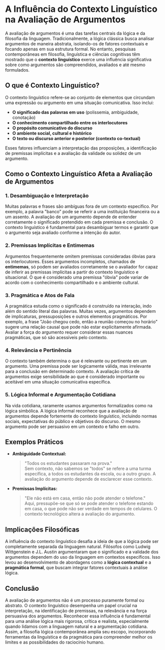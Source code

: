 # A Influência do Contexto Linguístico na Avaliação de Argumentos

A avaliação de argumentos é uma das tarefas centrais da lógica e da filosofia da linguagem. Tradicionalmente, a lógica clássica busca analisar argumentos de maneira abstrata, isolando-os de fatores contextuais e focando apenas em sua estrutura formal. No entanto, pesquisas contemporâneas em filosofia, linguística e ciências cognitivas têm mostrado que o **contexto linguístico** exerce uma influência significativa sobre como argumentos são compreendidos, avaliados e até mesmo formulados.

## O que é Contexto Linguístico?

O contexto linguístico refere-se ao conjunto de elementos que circundam uma expressão ou argumento em uma situação comunicativa. Isso inclui:

- **O significado das palavras em uso** (polissemia, ambiguidade, conotação)
- **O conhecimento compartilhado entre os interlocutores**
- **O propósito comunicativo do discurso**
- **O ambiente social, cultural e histórico**
- **O texto ou discurso anterior e posterior (contexto co-textual)**

Esses fatores influenciam a interpretação das proposições, a identificação de premissas implícitas e a avaliação da validade ou solidez de um argumento.

## Como o Contexto Linguístico Afeta a Avaliação de Argumentos

### 1. **Desambiguação e Interpretação**

Muitas palavras e frases são ambíguas fora de um contexto específico. Por exemplo, a palavra "banco" pode se referir a uma instituição financeira ou a um assento. A avaliação de um argumento depende de entender corretamente o significado pretendido em cada premissa e conclusão. O contexto linguístico é fundamental para desambiguar termos e garantir que o argumento seja avaliado conforme a intenção do autor.

### 2. **Premissas Implícitas e Entimemas**

Argumentos frequentemente omitem premissas consideradas óbvias para os interlocutores. Esses argumentos incompletos, chamados de **entimemas**, só podem ser avaliados corretamente se o avaliador for capaz de inferir as premissas implícitas a partir do contexto linguístico e situacional. O que é considerado uma premissa "óbvia" pode variar de acordo com o conhecimento compartilhado e o ambiente cultural.

### 3. **Pragmática e Atos de Fala**

A pragmática estuda como o significado é construído na interação, indo além do sentido literal das palavras. Muitas vezes, argumentos dependem de implicaturas, pressuposições e outros elementos pragmáticos. Por exemplo, a frase "João chegou cedo, então a reunião começou no horário" sugere uma relação causal que pode não estar explicitamente afirmada. Avaliar a força do argumento requer considerar essas nuances pragmáticas, que só são acessíveis pelo contexto.

### 4. **Relevância e Pertinência**

O contexto também determina o que é relevante ou pertinente em um argumento. Uma premissa pode ser logicamente válida, mas irrelevante para a conclusão em determinado contexto. A avaliação crítica de argumentos exige sensibilidade ao que é considerado importante ou aceitável em uma situação comunicativa específica.

### 5. **Lógica Informal e Argumentação Cotidiana**

Na vida cotidiana, raramente usamos argumentos formalizados como na lógica simbólica. A lógica informal reconhece que a avaliação de argumentos depende fortemente do contexto linguístico, incluindo normas sociais, expectativas do público e objetivos do discurso. O mesmo argumento pode ser persuasivo em um contexto e falho em outro.

## Exemplos Práticos

- **Ambiguidade Contextual:**  
  > "Todos os estudantes passaram na prova."  
  Sem contexto, não sabemos se "todos" se refere a uma turma específica, a todos os estudantes da escola, ou a outro grupo. A avaliação do argumento depende de esclarecer esse contexto.

- **Premissas Implícitas:**  
  > "Ele não está em casa, então não pode atender o telefone."  
  Aqui, pressupõe-se que só se pode atender o telefone estando em casa, o que pode não ser verdade em tempos de celulares. O contexto tecnológico altera a avaliação do argumento.

## Implicações Filosóficas

A influência do contexto linguístico desafia a ideia de que a lógica pode ser completamente separada da linguagem natural. Filósofos como Ludwig Wittgenstein e J.L. Austin argumentaram que o significado e a validade dos argumentos dependem do uso da linguagem em contextos específicos. Isso levou ao desenvolvimento de abordagens como a **lógica contextual** e a **pragmática formal**, que buscam integrar fatores contextuais à análise lógica.

## Conclusão

A avaliação de argumentos não é um processo puramente formal ou abstrato. O contexto linguístico desempenha um papel crucial na interpretação, na identificação de premissas, na relevância e na força persuasiva dos argumentos. Reconhecer essa influência é fundamental para uma análise lógica mais rigorosa, crítica e realista, especialmente quando lidamos com a linguagem natural e a argumentação cotidiana. Assim, a filosofia lógica contemporânea amplia seu escopo, incorporando ferramentas da linguística e da pragmática para compreender melhor os limites e as possibilidades do raciocínio humano.